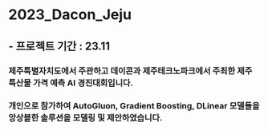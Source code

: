 # 2023_Dacon_Jeju
## - 프로젝트 기간 : 23.11
### 제주특별자치도에서 주관하고 데이콘과 제주테크노파크에서 주최한 제주 특산물 가격 예측 AI 경진대회입니다.

### 개인으로 참가하여 AutoGluon, Gradient Boosting, DLinear 모델들을 앙상블한 솔루션을 모델링 및 제안하였습니다.
